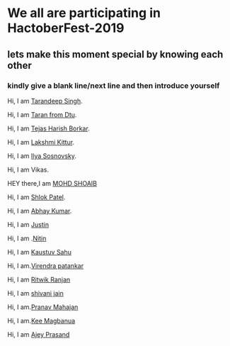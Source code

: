# We all are participating in HactoberFest-2019
## lets make this moment special by knowing each other

### kindly give a blank line/next line and then introduce yourself

Hi, I am [Tarandeep Singh](https://github.com/taran9873/).

Hi, I am [Taran from Dtu](https://github.com/tara98/).


Hi, I am [Tejas Harish Borkar](https://github.com/tejasborkar74/).

Hi, I am [Lakshmi Kittur](https://github.com/lakshmikittur/).

Hi, I am [Ilya Sosnovsky](https://github.com/pashcovich/).

Hi, I am Vikas.

HEY there,I am [MOHD SHOAIB](https://github.com/Dikisukhi/)

Hi, I am [Shlok Patel](https://github.com/shlokpatel7/).


Hi, I am [Abhay Kumar](https://github.com/abhay-kum/).

Hi, I am [Justin](https://github.com/JustinV10/)


Hi, I am .[Nitin](https://github.com/zephyr007)

Hi, I am [Kaustuv Sahu](https://github.com/kaustuvsahu)

Hi, I am.[Virendra patankar](https://github.com/veer11997)


Hi, I am [Ritwik Ranjan](https://github.com/ritwikranjan6130)

Hi, I am [shivani jain](https://github.com/shivanijain1)

Hi, I am.[Pranav Mahajan](https://github.com/pranav3798)


Hi, I am.[Kee Magbanua](https://github.com/samcode23)

Hi, I am [Ajey Prasand](https://github.com/ajeyprasand)


